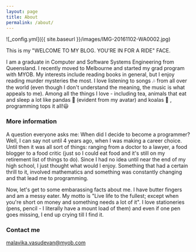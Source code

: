 ```yaml
---
layout: page
title: About
permalink: /about/
---
```


![_config.yml]({{ site.baseurl }}/images/IMG-20161102-WA0002.jpg)

This is my "WELCOME TO MY BLOG. YOU'RE IN FOR A RIDE" FACE.

I am a graduate in Computer and Software Systems Engineering from Queensland. I recently moved to Melbourne and started my grad program with MYOB. My interests include reading books in general, but I enjoy reading murder mysteries the most. I love listening to songs 🎶 from all over the world (even though I don't understand the meaning, the music is what appeals to me). Among all the things I love - including tea, animals that eat and sleep a lot like pandas 🐼 (evident from my avatar) and koalas 🐨 , programming tops it all!😃 

### More information

A question everyone asks me: When did I decide to become a programmer? Well, I can say not until 4 years ago, when I was making a career choice. Until then it was all sort of things: ranging from a doctor to a lawyer, a food blogger to a food critic (just so I could eat food and it's still on my retirement list of things to do). Since I had no idea until near the end of my high school, I just thought what would I enjoy. Something that had a certain thrill to it, involved mathematics and something was constantly changing and that lead me to programming.

Now, let's get to some embarassing facts about me. I have butter fingers and am a messy eater. My motto is "Live life to the fullest; except when you're short on money and something needs a lot of it". I love stationeries (pens, pencil - I literally have a mount load of them) and even if one pen goes missing, I end up crying till I find it.

### Contact me

[malavika.vasudevan@myob.com](mailto:malavika.vasudevan@myob.com)
